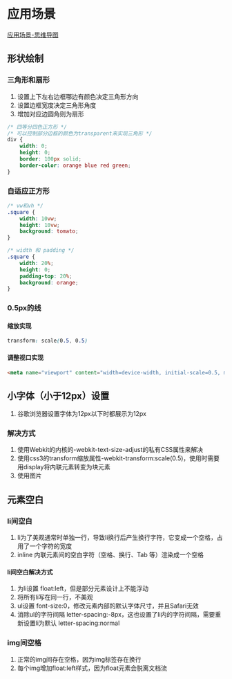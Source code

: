 # 应用场景

[应用场景-思维导图](./mind/07-应用场景.html)

## 形状绘制

### 三角形和扇形

1. 设置上下左右边框哪边有颜色决定三角形方向
2. 设置边框宽度决定三角形角度
3. 增加对应边圆角则为扇形

```css
/* 四等分四色正方形 */
/* 可以控制部分边框的颜色为transparent来实现三角形 */
div {
    width: 0;
    height: 0;
    border: 100px solid;
    border-color: orange blue red green;
}
```

### 自适应正方形

```css
/* vw和vh */
.square {
    width: 10vw;
    height: 10vw;
    background: tomato;
}

/* width 和 padding */
.square {
    width: 20%;
    height: 0;
    padding-top: 20%;
    background: orange;
}
```

### 0.5px的线

#### 缩放实现

```css
transform: scale(0.5, 0.5)
```

#### 调整视口实现

```html
<meta name="viewport" content="width=device-width, initial-scale=0.5, minimum-scale=0.5, maximum-scale=0.5" />
```

## 小字体（小于12px）设置

1. 谷歌浏览器设置字体为12px以下时都展示为12px

### 解决方式

1. 使用Webkit的内核的-webkit-text-size-adjust的私有CSS属性来解决
2. 使用css3的transform缩放属性-webkit-transform:scale(0.5)，使用时需要用display将内联元素转变为块元素
3. 使用图片

## 元素空白

### li间空白

1. li为了美观通常时单独一行，导致li换行后产生换行字符，它变成一个空格，占用了一个字符的宽度
2. inline 内联元素间的空白字符（空格、换行、Tab 等）渲染成一个空格

#### li间空白解决方式

1. 为li设置 float:left，但是部分元素设计上不能浮动
2. 将所有li写在同一行，不美观
3. ul设置 font-size:0，修改元素内部的默认字体尺寸，并且Safari无效
4. 消除ul的字符间隔 letter-spacing:-8px，这也设置了li内的字符间隔，需要重新设置li为默认 letter-spacing:normal

### img间空格

1. 正常的img间存在空格，因为img标签存在换行
2. 每个img增加float:left样式，因为float元素会脱离文档流
